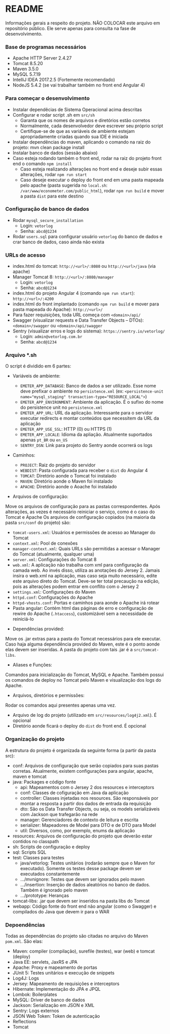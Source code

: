 # README #

Informações gerais a respeito do projeto. 
NÃO COLOCAR este arquivo em repositório público.
Ele serve apenas para consulta na fase de desenvolvimento.

### Base de programas necessários ###

* Apache HTTP Server 2.4.27
* Tomcat 8.5.20
* Maven 3.5.0
* MySQL 5.7.19
* IntelliJ IDEA 2017.2.5 (Fortemente recomendado)
* NodeJS 5.4.2 (se vai trabalhar também no front end Angular 4)

### Para começar o desenvolvimento ###

* Instalar dependêcias de Sistema Operacional acima descritas
* Configurar e rodar script .sh em `src/sh` 
  - Garanta que os nomes de arquivos e diretórios estão corretos
  - Normalmente, cada desenvolvedor deve escrever seu próprio script
  - Certifique-se de que as variáveis de ambiente estejam apropriadamente criadas quando sua IDE é iniciada
* Instalar dependências do maven, aplicando o comando na raiz do projeto: mvn clean package install
* Instalar banco de dados (sessão abaixo)
* Caso esteja rodando também o front end, rodar na raiz do projeto front end o comando `npm install`
  - Caso esteja realizando alterações no front end e deseje subir essas alterações, rodar `npm run start`
  - Caso deseje executar o deploy do front end em uma pasta mapeada pelo apache (pasta sugerida no `local.sh`: `/var/www/econometer.com/public_html`), rodar `npm run build` e mover a pasta `dist` para este destino

### Configuração de banco de dados ###

* Rodar `mysql_secure_installation`
    * Login: `vetorlog`
    * Senha: `abcd@1234`
* Rodar `users.sql` para configurar usuário `vetorlog` do banco de dados e crar banco de dados, caso ainda não exista

### URLs de acesso ###

* index.html do tomcat: `http://<url>/:8080` ou `http://<url>/java` (via apache)
* Manager Tomcat 8: `http://<url>/:8080/manager`
  * Login: `vetorlog`
  * Senha: `abcd@1234`
* index.html do projeto Angular 4 (comando `npm run start`): `http://<url>/:4200`
* index.html do front implantado (comando `npm run build` e mover para pasta mapeada do Apache): `http://<url>/`
* Para fazer requisições, toda URL começa com `<domain>/api/`
* Swagger (visualizar requests e Data Transfer Objects – DTOs): `<domain>/swagger` ou `<domain>/api/swagger`  
* Sentry (visualizar erros e logs do sistema): `https://sentry.io/vetorlog/`
  * Login: `admin@vetorlog.com.br`
  * Senha: `abcd@1234`

### Arquivo *.sh ###

O script é dividido em 6 partes:

* Variáveis de ambiente:
  - `EMETER_APP_DATABASE`: Banco de dados a ser utilizado. Esse nome deve prefixar o ambiente no `persistence.xml` (ex: `<persistence-unit name="mysql_staging" transaction-type="RESOURCE_LOCAL">`)
  - `EMETER_APP_ENVIRONMENT`: Ambiente da aplicação. É o sufixo do nome do persistence unit no `persistence.xml`
  - `EMETER_APP_URL`: URL da aplicação. Interessante para o servidor executar redirects e montar conteúdos que necessitem da URL da aplicação
  - `EMETER_APP_USE_SSL`: HTTP (0) ou HTTPS (1)
  - `EMETER_APP_LOCALE`: Idioma da apliação. Atualmente suportados apenas `pt_BR` ou `en_US`
  - `SENTRY_DSN`: Link para projeto do Sentry aonde ocorrerá os logs

* Caminhos:
  - `PROJECT`: Raiz do projeto do servidor
  - `WEBDIST`: Pasta configurada para receber o `dist` do Angular 4
  - `TOMCAT`: Diretório aonde o Tomcat foi instalado
  - `MAVEN`: Diretório aonde o Maven foi instalado
  - `APACHE`: Diretório aonde o Aoache foi instalado

* Arquivos de configuração:

Move os arquivos de configuração para as pastas correspondentes. Após alterações, as vezes é necessário reiniciar o serviço, como é o caso do Tomcat e Apache
Os arquivos de configuração copiados (na maioria da pasta `src/conf` do projeto) são:

  - `tomcat-users.xml`: Usuários e permissões de acesso ao Manager do Tomcat
  - `context.xml`: Pool de conexões
  - `manager-context.xml`: Quais URLs são permitidas a acessar o Manager do Tomcat (atualmente, qualquer uma)
  - `server.xml`: Configurações do Tomcat 8
  - `web.xml`: A aplicação não trabalha com xml para configuração da camada web. Ao invés disso, utiliza as anotações do Jersey 2. 
               Jamais insira o web.xml na aplicação, mas caso seja muito necessário, edite este arquivo direto do Tomcat. 
               Deve-se ter total precaução na edição, pois as alterações podem entrar em conflito com o Jersey 2
  - `settings.xml`: Configurações do Maven
  - `httpd.conf`: Configurações do Apache
  - `httpd-vhosts.conf`: Portas e caminhos para aonde o Apache irá rotear
  - Pasta angular: Contém html das páginas de erro e configuração de rewire do Apache (`.htaccess`), customizável sem a necessidade de reiniciá-lo

* Dependências provided:

Move os .jar extras para a pasta do Tomcat necessários para ele executar. Caso haja alguma dependência provided do Maven, este é o ponto aonde elas devem ser inseridas.
A pasta do projeto com tais .jar é a `src/tomcat-libs`.

* Aliases e Funções:

Comandos para inicialização do Tomcat, MySQL e Apache. Também possui os comandos de deploy no Tomcat pelo Maven e visualização dos logs do Apache.

* Arquivos, diretórios e permissões:

Rodar os comandos aqui presentes apenas uma vez.

  - Arquivo de log do projeto (utilizado em `src/resources/log4j2.xml`). É opcional
  - Diretório aonde ficará o deploy do `dist` do front end. É opcional

### Organização do projeto ###

A estrutura do projeto é organizada da seguinte forma (a partir da pasta src):

* conf: Arquivos de configuração que serão copiados para suas pastas corretas. Atualmente, existem configurações para angular, apache, maven e tomcat
* java: Packages e código fonte
  - api: Mapeamentos com o Jersey 2 dos resources e interceptors
  - conf: Classes de cofiguração em Java da aplicação
  - controller: Classes injetadas nos resources. São responsáveis por montar a resposta a partir dos dados de entrada da requisição
  - dto: São os Data Transfer Objects, ou seja, os models serializáveis com Jackson que trafegarão na rede
  - manager: Gerenciadores de contexto de leitura e escrita
  - serializer: Mapeadores de Model para DTO e de DTO para Model
  - util: Diversos, como, por exemplo, enums da aplicação
* resources: Arquivos de configuração do projeto que deverão estar contidos no classpath
* sh: Scripts de configuração e deploy
* sql: Scripts SQL
* test: Classes para testes
  - java/vetorlog: Testes unitários (rodarão sempre que o Maven for executado). Somente os testes desse package devem ser executados constantemente 
  - .../mvnignore: Testes que devem ser ignorados pelo maven
  - .../insertion: Inserção de dados aleatórios no banco de dados. Também é ignorado pelo maven
  - .../prototype: Heranças
* tomcat-libs: .jar que devem ser inseridos na pasta libs do Tomcat
* webapp: Código fonte do front end não angular (como o Swagger) e compilados do Java que devem ir para o WAR

### Depoendências ###

Todas as dependências do projeto são citadas no arquivo do Maven `pom.xml`. São elas:

* Maven: compiler (compilação), surefile (testes), war (web) e tomcat (deploy)
* Java EE: servlets, JaxRS e JPA
* Apache: Proxy e mapeamento de portas
* JUnit 5: Testes unitários e execução de snippets
* Log4J: Logs
* Jersey: Mapeamento de requisições e interceptors
* Hibernate: Implementação do JPA e JPQL
* Lombok: Boilerplates
* MySQL: Driver de banco de dados
* Jackson: Serialização em JSON e XML
* Sentry: Logs externos
* JSON Web Token: Token de autenticação
* Reflections
* Tomcat